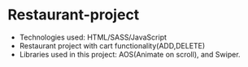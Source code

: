 # Restaurant-project

- Technologies used: HTML/SASS/JavaScript
- Restaurant project with cart functionality(ADD,DELETE)
- Libraries used in this project: AOS(Animate on scroll), and Swiper.



